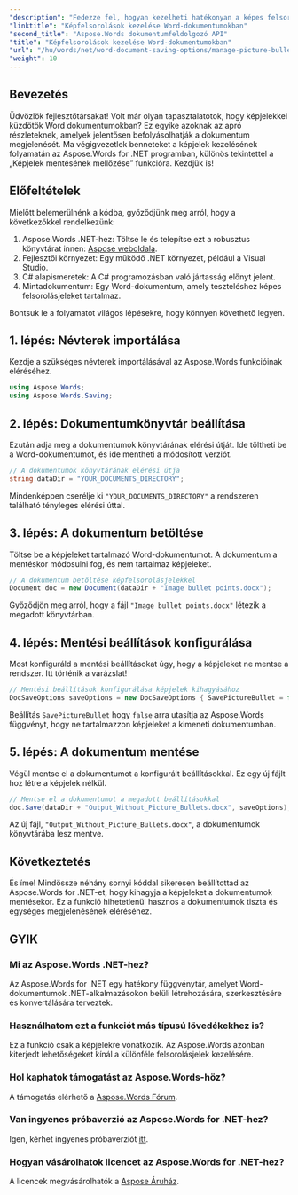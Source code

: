 ```yaml
---
"description": "Fedezze fel, hogyan kezelheti hatékonyan a képes felsorolásjeleket a Word-dokumentumokban az Aspose.Words for .NET segítségével. Ez az átfogó útmutató végigvezeti Önt a környezet beállításának és a mentési beállítások konfigurálásának lépésein."
"linktitle": "Képfelsorolások kezelése Word-dokumentumokban"
"second_title": "Aspose.Words dokumentumfeldolgozó API"
"title": "Képfelsorolások kezelése Word-dokumentumokban"
"url": "/hu/words/net/word-document-saving-options/manage-picture-bullet/"
"weight": 10
---
```


## Bevezetés

Üdvözlök fejlesztőtársakat! Volt már olyan tapasztalatotok, hogy képjelekkel küzdötök Word dokumentumokban? Ez egyike azoknak az apró részleteknek, amelyek jelentősen befolyásolhatják a dokumentum megjelenését. Ma végigvezetlek benneteket a képjelek kezelésének folyamatán az Aspose.Words for .NET programban, különös tekintettel a „Képjelek mentésének mellőzése” funkcióra. Kezdjük is!

## Előfeltételek

Mielőtt belemerülnénk a kódba, győződjünk meg arról, hogy a következőkkel rendelkezünk:

1. Aspose.Words .NET-hez: Töltse le és telepítse ezt a robusztus könyvtárat innen: [Aspose weboldala](https://releases.aspose.com/words/net/).
2. Fejlesztői környezet: Egy működő .NET környezet, például a Visual Studio.
3. C# alapismeretek: A C# programozásban való jártasság előnyt jelent.
4. Mintadokumentum: Egy Word-dokumentum, amely teszteléshez képes felsorolásjeleket tartalmaz.

Bontsuk le a folyamatot világos lépésekre, hogy könnyen követhető legyen.

## 1. lépés: Névterek importálása

Kezdje a szükséges névterek importálásával az Aspose.Words funkcióinak eléréséhez.

```csharp
using Aspose.Words;
using Aspose.Words.Saving;
```

## 2. lépés: Dokumentumkönyvtár beállítása

Ezután adja meg a dokumentumok könyvtárának elérési útját. Ide töltheti be a Word-dokumentumot, és ide mentheti a módosított verziót.

```csharp
// A dokumentumok könyvtárának elérési útja
string dataDir = "YOUR_DOCUMENTS_DIRECTORY";
```

Mindenképpen cserélje ki `"YOUR_DOCUMENTS_DIRECTORY"` a rendszeren található tényleges elérési úttal.

## 3. lépés: A dokumentum betöltése

Töltse be a képjeleket tartalmazó Word-dokumentumot. A dokumentum a mentéskor módosulni fog, és nem tartalmaz képjeleket.

```csharp
// A dokumentum betöltése képfelsorolásjelekkel
Document doc = new Document(dataDir + "Image bullet points.docx");
```

Győződjön meg arról, hogy a fájl `"Image bullet points.docx"` létezik a megadott könyvtárban.

## 4. lépés: Mentési beállítások konfigurálása

Most konfiguráld a mentési beállításokat úgy, hogy a képjeleket ne mentse a rendszer. Itt történik a varázslat!

```csharp
// Mentési beállítások konfigurálása képjelek kihagyásához
DocSaveOptions saveOptions = new DocSaveOptions { SavePictureBullet = false };
```

Beállítás `SavePictureBullet` hogy `false` arra utasítja az Aspose.Words függvényt, hogy ne tartalmazzon képjeleket a kimeneti dokumentumban.

## 5. lépés: A dokumentum mentése

Végül mentse el a dokumentumot a konfigurált beállításokkal. Ez egy új fájlt hoz létre a képjelek nélkül.

```csharp
// Mentse el a dokumentumot a megadott beállításokkal
doc.Save(dataDir + "Output_Without_Picture_Bullets.docx", saveOptions);
```

Az új fájl, `"Output_Without_Picture_Bullets.docx"`, a dokumentumok könyvtárába lesz mentve.

## Következtetés

És íme! Mindössze néhány sornyi kóddal sikeresen beállítottad az Aspose.Words for .NET-et, hogy kihagyja a képjeleket a dokumentumok mentésekor. Ez a funkció hihetetlenül hasznos a dokumentumok tiszta és egységes megjelenésének eléréséhez.

## GYIK

### Mi az Aspose.Words .NET-hez?
Az Aspose.Words for .NET egy hatékony függvénytár, amelyet Word-dokumentumok .NET-alkalmazásokon belüli létrehozására, szerkesztésére és konvertálására terveztek.

### Használhatom ezt a funkciót más típusú lövedékekhez is?
Ez a funkció csak a képjelekre vonatkozik. Az Aspose.Words azonban kiterjedt lehetőségeket kínál a különféle felsorolásjelek kezelésére.

### Hol kaphatok támogatást az Aspose.Words-höz?
A támogatás elérhető a [Aspose.Words Fórum](https://forum.aspose.com/c/words/8).

### Van ingyenes próbaverzió az Aspose.Words for .NET-hez?
Igen, kérhet ingyenes próbaverziót [itt](https://releases.aspose.com/).

### Hogyan vásárolhatok licencet az Aspose.Words for .NET-hez?
A licencek megvásárolhatók a [Aspose Áruház](https://purchase.aspose.com/buy).
